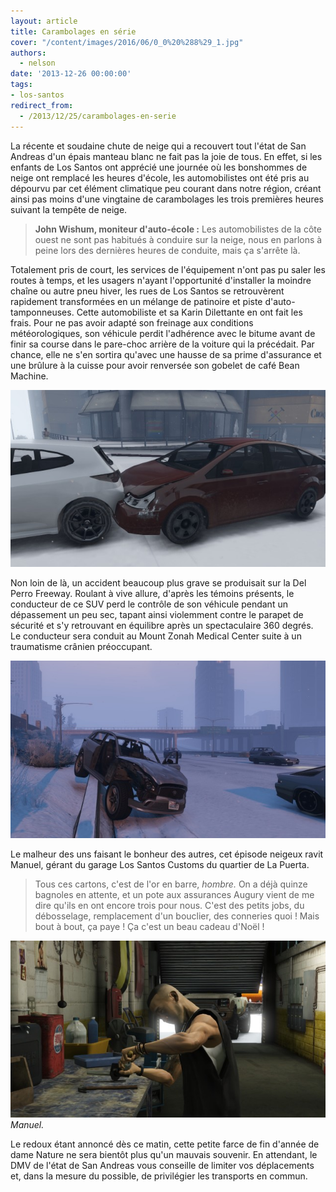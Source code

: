 ```yaml
---
layout: article
title: Carambolages en série
cover: "/content/images/2016/06/0_0%20%288%29_1.jpg"
authors:
  - nelson
date: '2013-12-26 00:00:00'
tags:
- los-santos
redirect_from:
  - /2013/12/25/carambolages-en-serie
---
```


La récente et soudaine chute de neige qui a recouvert tout l'état de San Andreas d'un épais manteau blanc ne fait pas la joie de tous. En effet, si les enfants de Los Santos ont apprécié une journée où les bonshommes de neige ont remplacé les heures d'école, les automobilistes ont été pris au dépourvu par cet élément climatique peu courant dans notre région, créant ainsi pas moins d'une vingtaine de carambolages les trois premières heures suivant la tempête de neige.

> **John Wishum, moniteur d'auto-école :** Les automobilistes de la côte ouest ne sont pas habitués à conduire sur la neige, nous en parlons à peine lors des dernières heures de conduite, mais ça s'arrête là.

Totalement pris de court, les services de l'équipement n'ont pas pu saler les routes à temps, et les usagers n'ayant l'opportunité d'installer la moindre chaîne ou autre pneu hiver, les rues de Los Santos se retrouvèrent rapidement transformées en un mélange de patinoire et piste d'auto-tamponneuses. Cette automobiliste et sa Karin Dilettante en ont fait les frais. Pour ne pas avoir adapté son freinage aux conditions météorologiques, son véhicule perdit l'adhérence avec le bitume avant de finir sa course dans le pare-choc arrière de la voiture qui la précédait. Par chance, elle ne s'en sortira qu'avec une hausse de sa prime d'assurance et une brûlure à la cuisse pour avoir renversée son gobelet de café Bean Machine.

![](/content/images/2016/06/0_0%20%288%29_1.jpg)

Non loin de là, un accident beaucoup plus grave se produisait sur la Del Perro Freeway. Roulant à vive allure, d'après les témoins présents, le conducteur de ce SUV perd le contrôle de son véhicule pendant un dépassement un peu sec, tapant ainsi violemment contre le parapet de sécurité et s'y retrouvant en équilibre après un spectaculaire 360 degrés. Le conducteur sera conduit au Mount Zonah Medical Center suite à un traumatisme crânien préoccupant.

![](/content/images/2016/06/0_0%20%289%29_1.jpg)

Le malheur des uns faisant le bonheur des autres, cet épisode neigeux ravit Manuel, gérant du garage Los Santos Customs du quartier de La Puerta.

> Tous ces cartons, c'est de l'or en barre, _hombre._ On a déjà quinze bagnoles en attente, et un pote aux assurances Augury vient de me dire qu'ils en ont encore trois pour nous. C'est des petits jobs, du débosselage, remplacement d'un bouclier, des conneries quoi ! Mais bout à bout, ça paye ! Ça c'est un beau cadeau d'Noël !

![Manuel.](/content/images/2016/06/0_0%20%287%29_2.jpg)
_Manuel._

Le redoux étant annoncé dès ce matin, cette petite farce de fin d'année de dame Nature ne sera bientôt plus qu'un mauvais souvenir. En attendant, le DMV de l'état de San Andreas vous conseille de limiter vos déplacements et, dans la mesure du possible, de privilégier les transports en commun.